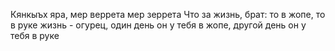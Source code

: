 Кянкыъх яра, мер веррета мер зеррета
Что за жизнь, брат: то в жопе, то в руке
жизнь - огурец, один день он у тебя в жопе, другой день он у тебя в руке